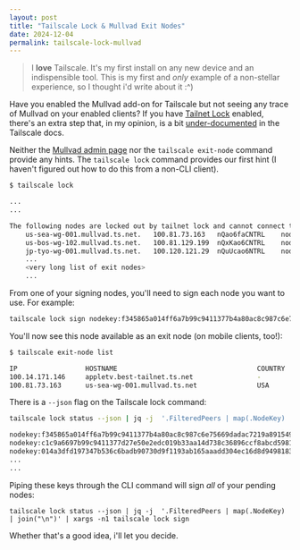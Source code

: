 ```yaml
---
layout: post
title: "Tailscale Lock & Mullvad Exit Nodes"
date: 2024-12-04
permalink: tailscale-lock-mullvad
---
```

<!-- ![1.png]({{site.url}}/assets/resources-tailscale-lock-mullvad/1.png) -->

> I **love** Tailscale. It's my first install on any new device and an indispensible tool.  This is my first and _only_ example of a non-stellar experience, so I thought i'd write about it :^)

Have you enabled the Mullvad add-on for Tailscale but not seeing any trace of Mullvad on your enabled clients?  If you have [Tailnet Lock](https://tailscale.com/kb/1226/tailnet-lock) enabled, there's an extra step that, in my opinion, is a bit [under-documented](https://tailscale.com/kb/1258/mullvad-exit-nodes#what-should-i-know-about-using-mullvad-with-tailnet-lock) in the Tailscale docs.

Neither the [Mullvad admin page](https://login.tailscale.com/admin/settings/general/mullvad) nor the `tailscale exit-node` command provide any hints.  The `tailscale lock` command provides our first hint (I haven't figured out how to do this from a non-CLI client).

```bash
$ tailscale lock

...
...

The following nodes are locked out by tailnet lock and cannot connect to other nodes:
	us-sea-wg-001.mullvad.ts.net.	100.81.73.163	nQao6faCNTRL	nodekey:f345865a014ff6a7b99c9411377b4a80ac8c987c6e75669dadac7219a89154955
	us-bos-wg-102.mullvad.ts.net.	100.81.129.199	nQxKao6CNTRL	nodekey:c1c9a6697b99c9411377d27e50e2edc019b33aa14d738c36896ccf8abcd59816d
	jp-tyo-wg-001.mullvad.ts.net.	100.120.121.29	nQuUcao6NTRL	nodekey:014a3dfd197347b536c6badb90730d9f1193ab165aaadd304ec16d8d949818322
    ...
    <very long list of exit nodes>
    ...
```

From one of your signing nodes, you'll need to sign each node you want to use. For example:

```bash
tailscale lock sign nodekey:f345865a014ff6a7b99c9411377b4a80ac8c987c6e75669dadac7cN79a89154955
```

You'll now see this node available as an exit node (on mobile clients, too!):

```bash
$ tailscale exit-node list

IP                 HOSTNAME                                   COUNTRY     CITY            STATUS  
100.14.171.146     appletv.best-tailnet.ts.net                -           -               -  
100.81.73.163      us-sea-wg-001.mullvad.ts.net               USA         Seattle, WA     -
```

There is a `--json` flag on the Tailscale lock command:

```bash
tailscale lock status --json | jq -j  '.FilteredPeers | map(.NodeKey) | join("\n")'

nodekey:f345865a014ff6a7b99c9411377b4a80ac8c987c6e75669dadac7219a89154955
nodekey:c1c9a6697b99c9411377d27e50e2edc019b33aa14d738c36896ccf8abcd59816d
nodekey:014a3dfd197347b536c6badb90730d9f1193ab165aaadd304ec16d8d949818322
...
...
```

Piping these keys through the CLI command will sign *all* of your pending nodes:

```
tailscale lock status --json | jq -j  '.FilteredPeers | map(.NodeKey) | join("\n")' | xargs -n1 tailscale lock sign
```

 Whether that's a good idea, i'll let you decide.
